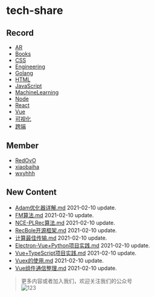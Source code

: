 
# tech-share

<!-- RECORD-START -->
## Record
* [AR](https://github.com/fff455/tech-share/tree/master/AR)
* [Books](https://github.com/fff455/tech-share/tree/master/Books)
* [CSS](https://github.com/fff455/tech-share/tree/master/CSS)
* [Engineering](https://github.com/fff455/tech-share/tree/master/Engineering)
* [Golang](https://github.com/fff455/tech-share/tree/master/Golang)
* [HTML](https://github.com/fff455/tech-share/tree/master/HTML)
* [JavaScript](https://github.com/fff455/tech-share/tree/master/JavaScript)
* [MachineLearning](https://github.com/fff455/tech-share/tree/master/MachineLearning)
* [Node](https://github.com/fff455/tech-share/tree/master/Node)
* [React](https://github.com/fff455/tech-share/tree/master/React)
* [Vue](https://github.com/fff455/tech-share/tree/master/Vue)
* [可视化](https://github.com/fff455/tech-share/tree/master/可视化)
* [跨端](https://github.com/fff455/tech-share/tree/master/跨端)
<!-- RECORD-END -->

<!-- MEMBER-START -->
## Member
* [RedOvO](https://github.com/RedOvO)
* [xiaobaiha](https://github.com/xiaobaiha)
* [wxyhhh](https://github.com/wxyhhh)
<!-- MEMBER-END -->

<!-- NEW CONTENT-START -->
## New Content
* [Adam优化器详解.md](https://github.com/fff455/tech-share/tree/master/MachineLearning/Adam优化器详解.md) 2021-02-10 update.
* [FM算法.md](https://github.com/fff455/tech-share/tree/master/MachineLearning/FM算法.md) 2021-02-10 update.
* [NCE-PLRec算法.md](https://github.com/fff455/tech-share/tree/master/MachineLearning/NCE-PLRec算法.md) 2021-02-10 update.
* [RecBole开源框架.md](https://github.com/fff455/tech-share/tree/master/MachineLearning/RecBole开源框架.md) 2021-02-10 update.
* [计算最佳传输.md](https://github.com/fff455/tech-share/tree/master/MachineLearning/计算最佳传输.md) 2021-02-10 update.
* [Electron-Vue+Python项目实践.md](https://github.com/fff455/tech-share/tree/master/Vue/Electron-Vue+Python项目实践.md) 2021-02-10 update.
* [Vue+TypeScript项目实践.md](https://github.com/fff455/tech-share/tree/master/Vue/Vue+TypeScript项目实践.md) 2021-02-10 update.
* [Vuex的使用.md](https://github.com/fff455/tech-share/tree/master/Vue/Vuex的使用.md) 2021-02-10 update.
* [Vue组件通信整理.md](https://github.com/fff455/tech-share/tree/master/Vue/Vue组件通信整理.md) 2021-02-10 update.
<!-- NEW CONTENT-END -->

> 更多内容或者加入我们，欢迎关注我们的公众号  
> ![123](./Books/image/gzh.png)

